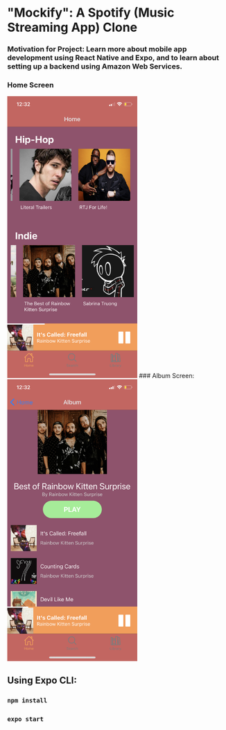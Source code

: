 # "Mockify": A Spotify (Music Streaming App) Clone 
### Motivation for Project: Learn more about mobile app development using React Native and Expo, and to learn about setting up a backend using Amazon Web Services.

### Home Screen
<img src="IMG_5146.PNG" alt="homescreen" width="300">
### Album Screen:
<img src="IMG_5145.PNG" alt="albumscreen" width="300">


## Using Expo CLI:
### `npm install`
### `expo start`

